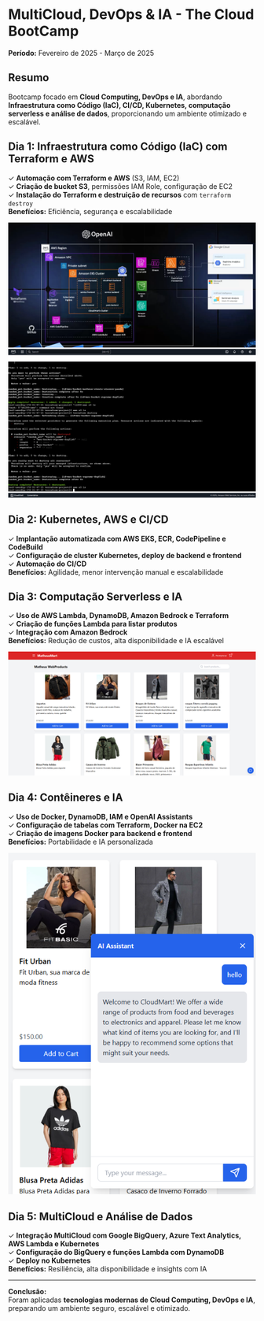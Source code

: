 # MultiCloud, DevOps & IA - The Cloud BootCamp

**Período:** Fevereiro de 2025 - Março de 2025  

##  Resumo  
Bootcamp focado em **Cloud Computing, DevOps e IA**, abordando **Infraestrutura como Código (IaC), CI/CD, Kubernetes, computação serverless e análise de dados**, proporcionando um ambiente otimizado e escalável.  


##  Dia 1: Infraestrutura como Código (IaC) com Terraform e AWS  
✓ **Automação com Terraform e AWS** (S3, IAM, EC2)  
✓ **Criação de bucket S3**, permissões IAM Role, configuração de EC2  
✓ **Instalação do Terraform e destruição de recursos** com `terraform destroy`  
 **Benefícios:** Eficiência, segurança e escalabilidade  

![Fluxograma](Imagem/1.png)  
![Dia 1](Imagem/2.png)  


##  Dia 2: Kubernetes, AWS e CI/CD  
✓ **Implantação automatizada com AWS EKS, ECR, CodePipeline e CodeBuild**  
✓ **Configuração de cluster Kubernetes, deploy de backend e frontend**  
✓ **Automação do CI/CD**  
 **Benefícios:** Agilidade, menor intervenção manual e escalabilidade  


##  Dia 3: Computação Serverless e IA  
✓ **Uso de AWS Lambda, DynamoDB, Amazon Bedrock e Terraform**  
✓ **Criação de funções Lambda para listar produtos**  
✓ **Integração com Amazon Bedrock**  
 **Benefícios:** Redução de custos, alta disponibilidade e IA escalável  

![Dia 3](Imagem/3.png)  


##  Dia 4: Contêineres e IA  
✓ **Uso de Docker, DynamoDB, IAM e OpenAI Assistants**  
✓ **Configuração de tabelas com Terraform, Docker na EC2**  
✓ **Criação de imagens Docker para backend e frontend**  
 **Benefícios:** Portabilidade e IA personalizada  

![Dia 4](Imagem/4.png)  


##  Dia 5: MultiCloud e Análise de Dados  
✓ **Integração MultiCloud com Google BigQuery, Azure Text Analytics, AWS Lambda e Kubernetes**  
✓ **Configuração do BigQuery e funções Lambda com DynamoDB**  
✓ **Deploy no Kubernetes**  
 **Benefícios:** Resiliência, alta disponibilidade e insights com IA  

---

 **Conclusão:**  
Foram aplicadas **tecnologias modernas de Cloud Computing, DevOps e IA**, preparando um ambiente seguro, escalável e otimizado.  
